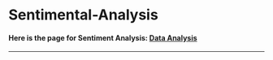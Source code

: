 # Sentimental-Analysis

<h4>Here is the page for Sentiment Analysis:
      <a href="https://kumarisandhya2003.github.io/Sentiment-Analysis/">Data Analysis</a></h4><hr>
